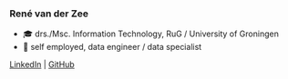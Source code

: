 ### René van der Zee

- 🎓 drs./Msc. Information Technology, RuG / University of Groningen
- 🏢 self employed, data engineer / data specialist

[LinkedIn](https://www.linkedin.com/in/renevanderzee) | [GitHub](https://github.com/renevdzee)
